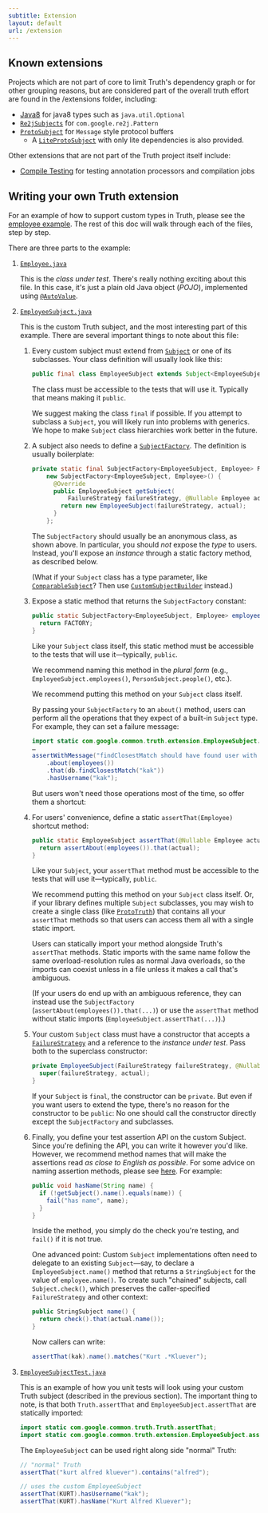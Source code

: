 ```yaml
---
subtitle: Extension
layout: default
url: /extension
---
```



## Known extensions


Projects which are not part of core to limit Truth's dependency graph or for
other grouping reasons, but are considered part of the overall truth effort are
found in the /extensions folder, including:

*   [Java8] for java8 types such as `java.util.Optional`
*   [`Re2jSubjects`] for `com.google.re2j.Pattern`
*   [`ProtoSubject`] for `Message` style protocol buffers
    *   A [`LiteProtoSubject`] with only lite dependencies is also provided.

Other extensions that are not part of the Truth project itself include:

*   [Compile Testing] for testing annotation processors and compilation jobs


## Writing your own Truth extension

For an example of how to support custom types in Truth, please see the [employee
example]. The rest of this doc will walk through each of the files, step by
step.

There are three parts to the example:

1.  [`Employee.java`]

    This is the *class under test*. There's really nothing exciting about this
    file. In this case, it's just a plain old Java object (*POJO*), implemented
    using [`@AutoValue`].

2.  [`EmployeeSubject.java`]

    This is the custom Truth subject, and the most interesting part of this
    example. There are several
    important things to note about this file:

    1.  Every custom subject must extend from [`Subject`] or one of its
        subclasses. Your class definition will usually look like this:

        ```java
        public final class EmployeeSubject extends Subject<EmployeeSubject, Employee> {…}
        ```

        The class must be accessible to the tests that will use it. Typically
        that means making it `public`.

        We suggest making the class `final` if possible. If you attempt to
        subclass a `Subject`, you will likely run into problems with generics.
        We hope to make `Subject` class hierarchies work better in the future.

    2.  A subject also needs to define a [`SubjectFactory`]. The definition is
        usually boilerplate:

        ```java
        private static final SubjectFactory<EmployeeSubject, Employee> FACTORY =
            new SubjectFactory<EmployeeSubject, Employee>() {
              @Override
              public EmployeeSubject getSubject(
                  FailureStrategy failureStrategy, @Nullable Employee actual) {
                return new EmployeeSubject(failureStrategy, actual);
              }
            };
        ```

        <!-- TODO(cpovirk): Recommend using a method reference once that's possible. -->

        The `SubjectFactory` should usually be an anonymous class, as shown
        above. In particular, you should *not* expose the *type* to users.
        Instead, you'll expose an *instance* through a static factory method, as
        described below.

        (What if your `Subject` class has a type parameter, like
        [`ComparableSubject`]? Then use
        [`CustomSubjectBuilder`](custom_subject_builder) instead.)

    3.  Expose a static method that returns the `SubjectFactory` constant:

        ```java
        public static SubjectFactory<EmployeeSubject, Employee> employees() {
          return FACTORY;
        }
        ```

        Like your `Subject` class itself, this static method must be accessible
        to the tests that will use it―typically, `public`.

        We recommend naming this method in the *plural form* (e.g.,
        `EmployeeSubject.employees()`, `PersonSubject.people()`, etc.).

        We recommend putting this method on your `Subject` class itself.

        By passing your `SubjectFactory` to an `about()` method, users can
        perform all the operations that they expect of a built-in `Subject`
        type. For example, they can set a failure message:

        ```java
        import static com.google.common.truth.extension.EmployeeSubject.employees;
        …
        assertWithMessage("findClosestMatch should have found user with given username")
            .about(employees())
            .that(db.findClosestMatch("kak"))
            .hasUsername("kak");
        ```

        But users won't need those operations most of the time, so offer them a
        shortcut:

    4.  For users' convenience, define a static `assertThat(Employee)` shortcut
        method:

        ```java
        public static EmployeeSubject assertThat(@Nullable Employee actual) {
          return assertAbout(employees()).that(actual);
        }
        ```

        Like your `Subject`, your `assertThat` method must be accessible to the
        tests that will use it―typically, `public`.

        We recommend putting this method on your `Subject` class itself. Or, if
        your library defines multiple `Subject` subclasses, you may wish to
        create a single class (like [`ProtoTruth`]) that contains all your
        `assertThat` methods so that users can access them all with a single
        static import.

        Users can statically import your method alongside Truth's `assertThat`
        methods. Static imports with the same name follow the same
        overload-resolution rules as normal Java overloads, so the imports can
        coexist unless in a file unless it makes a call that's ambiguous.

        (If your users do end up with an ambiguous reference, they can instead
        use the `SubjectFactory` (`assertAbout(employees()).that(...)`) or use
        the `assertThat` method without static imports
        (`EmployeeSubject.assertThat(...)`).)

    5.  Your custom `Subject` class must have a constructor that accepts a
        [`FailureStrategy`] and a reference to the *instance under test*. Pass
        both to the superclass constructor:

        ```java
        private EmployeeSubject(FailureStrategy failureStrategy, @Nullable Employee actual) {
          super(failureStrategy, actual);
        }
        ```

        If your `Subject` is `final`, the constructor can be `private`. But even
        if you want users to extend the type, there's no reason for the
        constructor to be `public`: No one should call the constructor directly
        except the `SubjectFactory` and subclasses.

    6.  Finally, you define your test assertion API on the custom Subject. Since
        you're defining the API, you can write it however you'd like. However,
        we recommend method names that will make the assertions read *as close
        to English as possible*. For some advice on naming assertion methods,
        please see [here](faq#assertion-naming). For example:

        ```java
        public void hasName(String name) {
          if (!getSubject().name().equals(name)) {
            fail("has name", name);
          }
        }
        ```

        Inside the method, you simply do the check you're testing, and `fail()`
        if it is not true.

        One advanced point: Custom `Subject` implementations often need to
        delegate to an existing `Subject`―say, to declare a
        `EmployeeSubject.name()` method that returns a `StringSubject` for the
        value of `employee.name()`. To create such "chained" subjects, call
        `Subject.check()`, which preserves the caller-specified
        `FailureStrategy` and other context:

        ```java
        public StringSubject name() {
          return check().that(actual.name());
        }
        ```

        Now callers can write:

        ```java
        assertThat(kak).name().matches("Kurt .*Kluever");
        ```

        <!-- TODO(cpovirk): Describe how to test your subject. -->

3.  [`EmployeeSubjectTest.java`]

    This is an example of how you unit tests will look using your custom Truth
    subject (described in the previous section). The important thing to note, is
    that both `Truth.assertThat` and `EmployeeSubject.assertThat` are statically
    imported:

    ```java
    import static com.google.common.truth.Truth.assertThat;
    import static com.google.common.truth.extension.EmployeeSubject.assertThat;
    ```

    The `EmployeeSubject` can be used right along side "normal" Truth:

    ```java
    // "normal" Truth
    assertThat("kurt alfred kluever").contains("alfred");

    // uses the custom EmployeeSubject
    assertThat(KURT).hasUsername("kak");
    assertThat(KURT).hasName("Kurt Alfred Kluever");
    ```

<!-- References -->

[`@AutoValue`]:           http://github.com/google/auto/tree/master/value
[Java8]:                  http://github.com/google/truth/blob/master/extensions/java8/src/main/java/com/google/common/truth/Truth8.java
[`Re2jSubjects`]:         http://github.com/google/truth/blob/master/extensions/re2j/src/main/java/com/google/common/truth/extensions/re2j/Re2jSubjects.java
[`LiteProtoSubject`]:     http://github.com/google/truth/blob/master/extensions/liteproto/src/main/java/com/google/common/truth/extensions/proto/LiteProtoSubject.java
[`ProtoSubject`]:         http://github.com/google/truth/blob/master/extensions/proto/src/main/java/com/google/common/truth/extensions/proto/ProtoSubject.java
[`ProtoTruth`]:         http://github.com/google/truth/blob/master/extensions/proto/src/main/java/com/google/common/truth/extensions/proto/ProtoTruth.java
[Compile Testing]:        http://github.com/google/compile-testing
[employee example]:       http://github.com/google/truth/blob/master/core/src/test/java/com/google/common/truth/extension/
[`Employee.java`]:        http://github.com/google/truth/blob/master/core/src/test/java/com/google/common/truth/extension/Employee.java
[`EmployeeSubjectTest.java`]:    http://github.com/google/truth/blob/master/core/src/test/java/com/google/common/truth/extension/EmployeeSubjectTest.java
[`EmployeeSubject.java`]: http://github.com/google/truth/blob/master/core/src/test/java/com/google/common/truth/extension/EmployeeSubject.java
[`ComparableSubject`]:    https://github.com/google/truth/blob/master/core/src/main/java/com/google/common/truth/ComparableSubject.java
[`Subject`]:    https://github.com/google/truth/blob/master/core/src/main/java/com/google/common/truth/Subject.java
[`SubjectFactory`]:    https://github.com/google/truth/blob/master/core/src/main/java/com/google/common/truth/SubjectFactory.java
[`FailureStrategy`]:    https://github.com/google/truth/blob/master/core/src/main/java/com/google/common/truth/FailureStrategy.java

